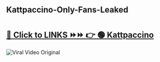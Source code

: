 
 ## Kattpaccino-Only-Fans-Leaked

# <h2><a href="https://clipsfans.com/Kattpaccino&ref=git">🔗 Click to LINKS ⏩⏩ 👉 🟢 Kattpaccino </a></h2>

<a href="https://clipsfans.com/Kattpaccino&ref=git" rel="nofollow" data-target="animated-image.originalLink"><img src="https://i.ibb.co.com/xMMVF88/686577567.gif" alt="Viral Video Original" style="max-width: 100%; display: inline-block;" data-target="animated-image.originalImage"></a>
